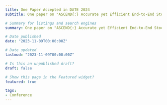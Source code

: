 ```yaml
---
title: One Paper Accepted in DATE 2024
subtitle: One paper on "ASCEND{:} Accurate yet Efficient End-to-End Stochastic Computing Acceleration of Vision Transformer" are accpeted by DATE'2024.

# Summary for listings and search engines
summary: One paper on "ASCEND{:} Accurate yet Efficient End-to-End Stochastic Computing Acceleration of Vision Transformer" is accepted by DATE'2024 as a regular paper. 

# Date published
date: "2023-11-09T00:00:00Z"

# Date updated
lastmod: "2023-11-09T00:00:00Z"

# Is this an unpublished draft?
draft: false

# Show this page in the Featured widget?
featured: true

tags:
- Conference
---
```


